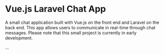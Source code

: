# Vue.js Laravel Chat App

A small chat application built with Vue.js on the front end and Laravel on the back end. This app allows users to communicate in real-time through chat messages. Please note that this small project is currently in early development.

...
